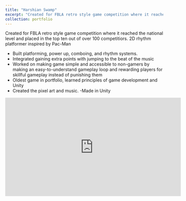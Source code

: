 ```yaml
---
title: "Harshian Swamp"
excerpt: "Created for FBLA retro style game competition where it reached the national level and placed in the top ten out of over 100 competitiors. 2D rhythm platformer inspired by Pac-Man.<br/><img src='/images/HarshianSwamp.jpg' width='560' height='315'>"
collection: portfolio
---
```

Created for FBLA retro style game competition where it reached the national level and placed in the top ten out of over 100 competitiors. 2D rhythm platformer inspired by Pac-Man

- Built platforming, power up, comboing, and rhythm systems. 
- Integrated gaining extra points with jumping to the beat of the music
- Worked on making game simple and accessible to non-gamers by making an easy-to-understand gameplay loop and rewarding players for skillful gameplay instead of punishing them
- Oldest game in portfolio, learned principles of game development and Unity
- Created the pixel art and music.
-Made in Unity


<iframe width="560" height="315" src="https://www.youtube.com/embed/z35y6zQ5_aI" frameborder="0" allowfullscreen></iframe>

